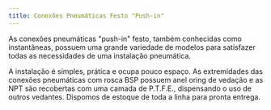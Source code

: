 ```yaml
---
title: Conexões Pneumáticas Festo "Push-in"
---
```


As conexões pneumáticas "push-in" festo, também conhecidas como instantâneas, possuem uma grande variedade de modelos para satisfazer todas as necessidades de uma instalação pneumática.

A instalação é simples, prática e ocupa pouco espaço. As extremidades das conexões pneumáticas com rosca BSP possuem anel oring de vedação e as NPT são recobertas com uma camada de P.T.F.E., dispensando o uso de outros vedantes. Dispomos de estoque de toda a linha para pronta entrega.
